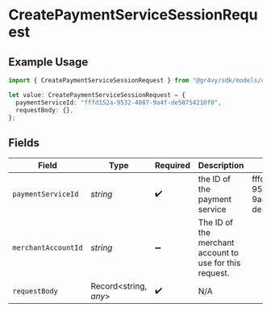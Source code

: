 # CreatePaymentServiceSessionRequest

## Example Usage

```typescript
import { CreatePaymentServiceSessionRequest } from "@gr4vy/sdk/models/operations";

let value: CreatePaymentServiceSessionRequest = {
  paymentServiceId: "fffd152a-9532-4087-9a4f-de58754210f0",
  requestBody: {},
};
```

## Fields

| Field                                                   | Type                                                    | Required                                                | Description                                             | Example                                                 |
| ------------------------------------------------------- | ------------------------------------------------------- | ------------------------------------------------------- | ------------------------------------------------------- | ------------------------------------------------------- |
| `paymentServiceId`                                      | *string*                                                | :heavy_check_mark:                                      | the ID of the payment service                           | fffd152a-9532-4087-9a4f-de58754210f0                    |
| `merchantAccountId`                                     | *string*                                                | :heavy_minus_sign:                                      | The ID of the merchant account to use for this request. |                                                         |
| `requestBody`                                           | Record<string, *any*>                                   | :heavy_check_mark:                                      | N/A                                                     |                                                         |